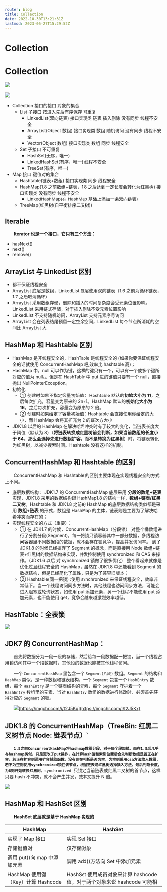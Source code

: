 ```yaml
---
router: blog
title: Collection
date: 2022-10-30T13:21:31Z
lastmod: 2023-05-27T15:29:52Z
---
```


# Collection

# Collection

​![](assets/net-img-1596005642573-853dc49e-7632-496d-9221-33e3b7879fea-20221030132325-84wdxkw.jpeg)​

​![](assets/net-img-1591690708492-8b43720d-e8dc-4e22-9057-dcc4be2210de-20221030132325-ac88yvu.jpeg)​

- Collection 接口的接口 对象的集合
  - List 子接口 按进入先后有序保存 可重复
    - LinkedList(双向链表) 接口实现类 链表 插入删除 没有同步 线程不安全
    - ArrayList(Object 数组) 接口实现类 数组 随机访问 没有同步 线程不安全
    - Vector(Object 数组) 接口实现类 数组 同步 线程安全
  - Set 子接口 不可重复
    - HashSet(无序，唯一)
    - LinkedHashSet(有序，唯一)
      线程不安全
    - TreeSet(有序，唯一)
- Map 接口 键值对的集合
  - Hashtable(链表+数组) 接口实现类 同步 线程安全
  - HashMap(1.8 之前数组+链表，1.8 之后达到一定长度会转化为红黑树) 接口实现类 没有同步 线程不安全
    - LinkedHashMap(在 HashMap 基础上添加一条双向链表)
  - TreeMap(红黑树(自平衡排序二叉树))

## Iterable

　　**Iterator 也是一个接口，它只有三个方法：**

- hasNext()
- next()
- remove()

## ArrayList 与 LinkedList 区别

- 都不保证线程安全
- ArrayList 底层是数组，LinkedList 底层使用双向链表（1.6 之前为循环链表，1.7 之后取消循环）
- ArrayList 采用数组存储，删除和插入的时间复杂度会受元素位置影响。LinkedList 采用链式存储，对于插入删除不受元素位置影响
- LinkedList 不支持随机访问，ArrayList 支持元素序号访问
- ArrayList 会在列表结尾预留一定空余空间，LinkedList 每个节点所消耗的空间比 ArrayList 大

## HashMap 和 Hashtable 区别

- HashMap 是非线程安全的，HashTable 是线程安全的 (如果你要保证线程安全的话就使用 ConcurrentHashMap 吧,效率比 hashtable 高)；
- HashMap 中，null 可以作为键，这样的键只有一个，可以有一个或多个键所对应的值为 null。。但是在 HashTable 中 put 进的键值只要有一个 null，直接抛出 NullPointerException。
- 初始化
  - ① 创建时如果不指定容量初始值： Hashtable 默认的**初始大小为 11**，之后每次扩充，容量变为原来的 2n+1。HashMap 默认的**初始化大小为 16**。之后每次扩充，容量变为原来的 2 倍。
  - ② 创建时如果给定了容量初始值：Hashtable 会直接使用你给定的大小，而 HashMap 会将其扩充为 2 的幂次方大小
- JDK1.8 以后的 HashMap 在解决哈希冲突时有了较大的变化，当链表长度大于阈值（默认为 8）（**将链表转换成红黑树前会判断，如果当前数组的长度小于 64，那么会选择先进行数组扩容，而不是转换为红黑树**）时，将链表转化为红黑树，以减少搜索时间。Hashtable 没有这样的机制。

## ConcurrentHashMap 和 Hashtable 的区别

　　ConcurrentHashMap 和 Hashtable 的区别主要体现在实现线程安全的方式上不同。

- 底层数据结构： JDK1.7 的 ConcurrentHashMap 底层采用 **分段的数组+链表** 实现，JDK1.8 采用的数据结构跟 HashMap1.8 的结构一样，**数组+链表/红黑二叉树**。Hashtable 和 JDK1.8 之前的 HashMap 的底层数据结构类似都是采用 **数组+链表** 的形式，数组是 HashMap 的主体，链表则是主要为了解决哈希冲突而存在的；
- 实现线程安全的方式（重要）：
  - ① 在 JDK1.7 的时候，ConcurrentHashMap（分段锁） 对整个桶数组进行了分割分段(Segment)，每一把锁只锁容器其中一部分数据，多线程访问容器里不同数据段的数据，就不会存在锁竞争，提高并发访问率。 到了 JDK1.8 的时候已经摒弃了 Segment 的概念，而是直接用 Node 数组+链表+红黑树的数据结构来实现，并发控制使用 synchronized 和 CAS 来操作。（JDK1.6 以后 对 synchronized 锁做了很多优化） 整个看起来就像是优化过且线程安全的 HashMap，虽然在 JDK1.8 中还能看到 Segment 的数据结构，但是已经简化了属性，只是为了兼容旧版本；
  - ② Hashtable(同一把锁) :使用 synchronized 来保证线程安全，效率非常低下。当一个线程访问同步方法时，其他线程也访问同步方法，可能会进入阻塞或轮询状态，如使用 put 添加元素，另一个线程不能使用 put 添加元素，也不能使用 get，竞争会越来越激烈效率越低。

## HashTable：全表锁

![](assets/net-img-1591690708909-03b304db-aa14-40fc-954b-2e5812e31b86-20221030132326-7iwfv9t.png)

## JDK7 的 ConcurrentHashMap：

　　首先将数据分为一段一段的存储，然后给每一段数据配一把锁，当一个线程占用锁访问其中一个段数据时，其他段的数据也能被其他线程访问。

　　一个 `ConcurrentHashMap` 里包含一个 `Segment(片段)` 数组。`Segment` 的结构和 `HashMap` 类似，是一种数组和链表结构，一个 `Segment` 包含一个 `HashEntry` 数组，每个 `HashEntry` 是一个链表结构的元素，每个 `Segment` 守护着一个 `HashEntry` 数组里的元素，当对 `HashEntry` 数组的数据进行修改时，必须首先获得对应的 `Segment` 的锁。

　　![](assets/net-img-1591690708399-bf1076aa-bdad-4e5f-ae30-261ccda91da5-20221030132327-4fweook.png)[https://imgchr.com/i/t2J5Kx](https://imgchr.com/i/t2J5Kx)

## JDK1.8 的 ConcurrentHashMap（TreeBin: 红黑二叉树节点 Node: 链表节点）`

　　​**​`1.8之前ConcurrentHashMap将hashmap数组分段，对于每个段加锁。而在1.8后几乎与hashmap类似，只是更改了put操作，在计算hash值和索引位置后会先判断数组是否正在扩容。若正在扩容则调用扩容辅助函数。没有则在判断是否为空，为空则采用csa方法放入数组，若不为空则使用synchronized锁住该节点，根据链表或红黑树选择插入方法。最后判断长度，为8则开始转换红黑树。`​** ​ `synchronized `​只锁定当前链表或红黑二叉树的首节点，这样只要 hash 不冲突，就不会产生并发，效率又提升 N 倍。

​![](assets/net-img-1591690708309-b6db1e95-1bbf-4140-b612-26fefc8d85b5-20221030132327-6s3ed7l.png)​

## HashMap 和 HashSet 区别

　　**HashSet 底层就是基于 HashMap 实现的**

|HashMap|HashSet|
| ----------------------------------| ------------------------------------------------------------------------|
|实现了 Map 接口|实现 Set 接口|
|存储键值对|仅存储对象|
|调用 put()向 map 中添加元素|调用 add()方法向 Set 中添加元素|
|HashMap 使用键（Key）计算 Hashcode|HashSet 使用成员对象来计算 hashcode 值，对于两个对象来说 hashcode 可能相|

